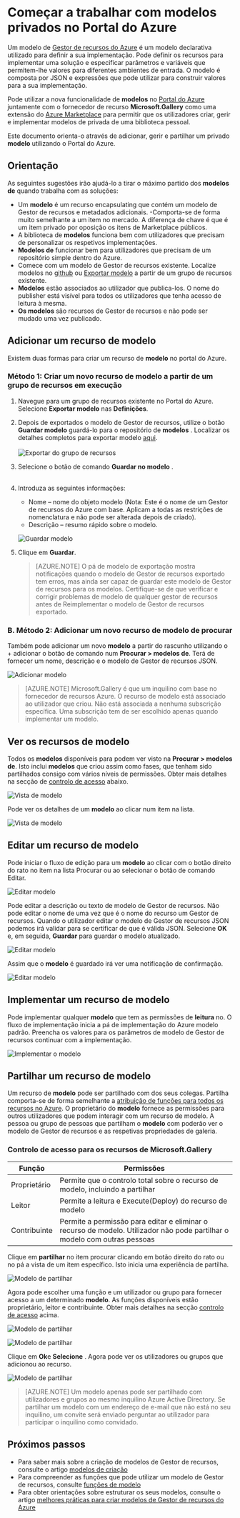 <properties
   pageTitle="Começar a trabalhar com modelos privados | Microsoft Azure"
   description="Adicionar, gerir e partilhar os seus modelos privados com o portal do Azure, o clip do Azure ou PowerShell."
   services="marketplace-customer"
   documentationCenter=""
   authors="VybavaRamadoss"
   manager="asimm"
   editor=""
   tags="marketplace, azure-resource-manager"
   keywords=""/>

<tags
   ms.service="marketplace"
   ms.devlang="na"
   ms.topic="get-started-article"
   ms.tgt_pltfrm="na"
   ms.workload="na"
   ms.date="05/18/2016"
   ms.author="vybavar"/>

# <a name="get-started-with-private-templates-on-the-azure-portal"></a>Começar a trabalhar com modelos privados no Portal do Azure

Um modelo de [Gestor de recursos do Azure](../resource-group-authoring-templates.md) é um modelo declarativa utilizado para definir a sua implementação. Pode definir os recursos para implementar uma solução e especificar parâmetros e variáveis que permitem-lhe valores para diferentes ambientes de entrada. O modelo é composta por JSON e expressões que pode utilizar para construir valores para a sua implementação.

Pode utilizar a nova funcionalidade de **modelos** no [Portal do Azure](https://portal.azure.com) juntamente com o fornecedor de recurso **Microsoft.Gallery** como uma extensão do [Azure Marketplace](https://azure.microsoft.com/marketplace/) para permitir que os utilizadores criar, gerir e implementar modelos de privada de uma biblioteca pessoal.

Este documento orienta-o através de adicionar, gerir e partilhar um privado **modelo** utilizando o Portal do Azure.

## <a name="guidance"></a>Orientação

As seguintes sugestões irão ajudá-lo a tirar o máximo partido dos **modelos de** quando trabalha com as soluções:

- Um **modelo** é um recurso encapsulating que contém um modelo de Gestor de recursos e metadados adicionais. -Comporta-se de forma muito semelhante a um item no mercado. A diferença de chave é que é um item privado por oposição os itens de Marketplace públicos.
- A biblioteca de **modelos** funciona bem com utilizadores que precisam de personalizar os respetivos implementações.
- **Modelos de** funcionar bem para utilizadores que precisam de um repositório simple dentro do Azure.
- Comece com um modelo de Gestor de recursos existente. Localize modelos no [github](https://github.com/Azure/azure-quickstart-templates) ou [Exportar modelo](../resource-manager-export-template.md) a partir de um grupo de recursos existente.
- **Modelos** estão associados ao utilizador que publica-los. O nome do publisher está visível para todos os utilizadores que tenha acesso de leitura à mesma.
- **Os modelos** são recursos de Gestor de recursos e não pode ser mudado uma vez publicado.

## <a name="add-a-template-resource"></a>Adicionar um recurso de modelo

Existem duas formas para criar um recurso de **modelo** no portal do Azure.

### <a name="method-1--create-a-new-template-resource-from-a-running-resource-group"></a>Método 1: Criar um novo recurso de modelo a partir de um grupo de recursos em execução

1. Navegue para um grupo de recursos existente no Portal do Azure. Selecione **Exportar modelo** nas **Definições**.
2. Depois de exportados o modelo de Gestor de recursos, utilize o botão **Guardar modelo** guardá-lo para o repositório de **modelos** . Localizar os detalhes completos para exportar modelo [aqui](../resource-manager-export-template.md).
<br /><br />
![Exportar do grupo de recursos](media/rg-export-portal1.PNG)  <br />

3. Selecione o botão de comando **Guardar no modelo** .
<br /><br />

4. Introduza as seguintes informações:

    - Nome – nome do objeto modelo (Nota: Este é o nome de um Gestor de recursos do Azure com base. Aplicam a todas as restrições de nomenclatura e não pode ser alterada depois de criado).
    - Descrição – resumo rápido sobre o modelo.

    ![Guardar modelo](media/save-template-portal1.PNG)  <br />

5. Clique em **Guardar**.

    > [AZURE.NOTE] O pá de modelo de exportação mostra notificações quando o modelo de Gestor de recursos exportado tem erros, mas ainda ser capaz de guardar este modelo de Gestor de recursos para os modelos. Certifique-se de que verificar e corrigir problemas de modelo de qualquer gestor de recursos antes de Reimplementar o modelo de Gestor de recursos exportado.

### <a name="b-method-2--add-a-new-template-resource-from-browse"></a>B. Método 2: Adicionar um novo recurso de modelo de procurar

Também pode adicionar um novo **modelo** a partir do rascunho utilizando o + adicionar o botão de comando num **Procurar > modelos de**. Terá de fornecer um nome, descrição e o modelo de Gestor de recursos JSON.

![Adicionar modelo](media/add-template-portal1.PNG)  <br />

> [AZURE.NOTE] Microsoft.Gallery é que um inquilino com base no fornecedor de recursos Azure. O recurso de modelo está associado ao utilizador que criou. Não está associada a nenhuma subscrição específica. Uma subscrição tem de ser escolhido apenas quando implementar um modelo.

## <a name="view-template-resources"></a>Ver os recursos de modelo

Todos os **modelos** disponíveis para podem ver visto na **Procurar > modelos de**. Isto inclui **modelos** que criou assim como fases, que tenham sido partilhados consigo com vários níveis de permissões. Obter mais detalhes na secção de [controlo de acesso](#access-control-for-a-tenant-resource-provider) abaixo.

![Vista de modelo](media/view-template-portal1.PNG)  <br />

Pode ver os detalhes de um **modelo** ao clicar num item na lista.

![Vista de modelo](media/view-template-portal2c.png)  <br />

## <a name="edit-a-template-resource"></a>Editar um recurso de modelo

Pode iniciar o fluxo de edição para um **modelo** ao clicar com o botão direito do rato no item na lista Procurar ou ao selecionar o botão de comando Editar.

![Editar modelo](media/edit-template-portal1a.PNG)  <br />

Pode editar a descrição ou texto de modelo de Gestor de recursos. Não pode editar o nome de uma vez que é o nome do recurso um Gestor de recursos. Quando o utilizador editar o modelo de Gestor de recursos JSON podemos irá validar para se certificar de que é válida JSON. Selecione **OK** e, em seguida, **Guardar** para guardar o modelo atualizado.

![Editar modelo](media/edit-template-portal2a.PNG)  <br />

Assim que o **modelo** é guardado irá ver uma notificação de confirmação.

![Editar modelo](media/edit-template-portal3b.png)  <br />

## <a name="deploy-a-template-resource"></a>Implementar um recurso de modelo

Pode implementar qualquer **modelo** que tem as permissões de **leitura** no. O fluxo de implementação inicia a pá de implementação do Azure modelo padrão. Preencha os valores para os parâmetros de modelo de Gestor de recursos continuar com a implementação.

![Implementar o modelo](media/deploy-template-portal1b.png)  <br />

## <a name="share-a-template-resource"></a>Partilhar um recurso de modelo

Um recurso de **modelo** pode ser partilhado com dos seus colegas. Partilha comporta-se de forma semelhante a [atribuição de funções para todos os recursos no Azure](../active-directory/role-based-access-control-configure.md). O proprietário do **modelo** fornece as permissões para outros utilizadores que podem interagir com um recurso de modelo. A pessoa ou grupo de pessoas que partilham o **modelo** com poderão ver o modelo de Gestor de recursos e as respetivas propriedades de galeria.

### <a name="access-control-for-the-microsoftgallery-resources"></a>Controlo de acesso para os recursos de Microsoft.Gallery

Função | Permissões
---|----
Proprietário | Permite que o controlo total sobre o recurso de modelo, incluindo a partilhar
Leitor | Permite a leitura e Execute(Deploy) do recurso de modelo
Contribuinte | Permite a permissão para editar e eliminar o recurso de modelo. Utilizador não pode partilhar o modelo com outras pessoas

Clique em **partilhar** no item procurar clicando em botão direito do rato ou no pá a vista de um item específico. Isto inicia uma experiência de partilha.

![Modelo de partilhar](media/share-template-portal1a.png)  <br />

 Agora pode escolher uma função e um utilizador ou grupo para fornecer acesso a um determinado **modelo**. As funções disponíveis estão proprietário, leitor e contribuinte. Obter mais detalhes na secção [controlo de acesso](#access-control-for-a-tenant-resource-provider) acima.

![Modelo de partilhar](media/share-template-portal2b.png)  <br />

![Modelo de partilhar](media/share-template-portal3b.png)  <br />

Clique em **Ok**e **Selecione** . Agora pode ver os utilizadores ou grupos que adicionou ao recurso.

![Modelo de partilhar](media/share-template-portal4b.png)  <br />

> [AZURE.NOTE] Um modelo apenas pode ser partilhado com utilizadores e grupos ao mesmo inquilino Azure Active Directory. Se partilhar um modelo com um endereço de e-mail que não está no seu inquilino, um convite será enviado perguntar ao utilizador para participar o inquilino como convidado.

## <a name="next-steps"></a>Próximos passos

- Para saber mais sobre a criação de modelos de Gestor de recursos, consulte o artigo [modelos de criação](../resource-group-authoring-templates.md)
- Para compreender as funções que pode utilizar um modelo de Gestor de recursos, consulte [funções de modelo](../resource-group-template-functions.md)
- Para obter orientações sobre estruturar os seus modelos, consulte o artigo [melhores práticas para criar modelos de Gestor de recursos do Azure](../best-practices-resource-manager-design-templates.md)

